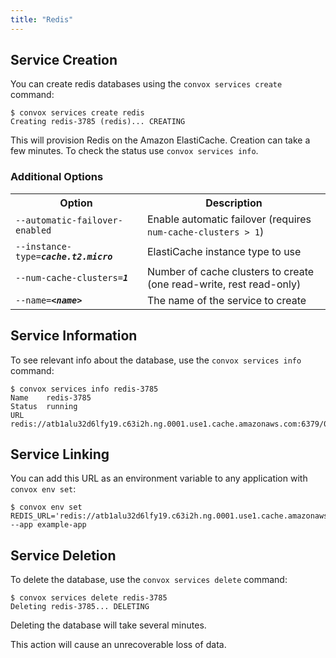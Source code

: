 ```yaml
---
title: "Redis"
---
```

## Service Creation

You can create redis databases using the `convox services create` command:

    $ convox services create redis
    Creating redis-3785 (redis)... CREATING

This will provision Redis on the Amazon ElastiCache. Creation can take a few minutes. To check the status use `convox services info`.

### Additional Options

<table>
  <tr><th>Option</th><th>Description</th></tr>
  <tr><td><code>--automatic-failover-enabled</code></td><td>Enable automatic failover (requires <code>num-cache-clusters > 1</code>)</td></tr>
  <tr><td><code>--instance-type=<b><i>cache.t2.micro</i></b></code></td><td>ElastiCache instance type to use</td></tr>
  <tr><td><code>--num-cache-clusters=<b><i>1</i></b></code></td><td>Number of cache clusters to create (one read-write, rest read-only)</td></tr>
  <tr><td><code>--name=<b><i>&lt;name&gt;</i></b></code></td><td>The name of the service to create</td></tr>
</table>

## Service Information

To see relevant info about the database, use the `convox services info` command:

    $ convox services info redis-3785
    Name    redis-3785
    Status  running
    URL     redis://atb1alu32d6lfy19.c63i2h.ng.0001.use1.cache.amazonaws.com:6379/0

## Service Linking

You can add this URL as an environment variable to any application with `convox env set`:

    $ convox env set REDIS_URL='redis://atb1alu32d6lfy19.c63i2h.ng.0001.use1.cache.amazonaws.com:6379/0' --app example-app

## Service Deletion

To delete the database, use the `convox services delete` command:

    $ convox services delete redis-3785
    Deleting redis-3785... DELETING

Deleting the database will take several minutes.

<div class="block-callout block-show-callout type-warning" markdown="1">
This action will cause an unrecoverable loss of data.
</div>

